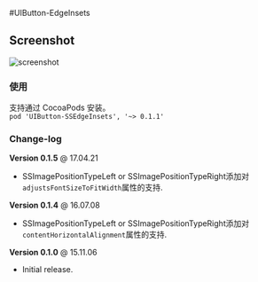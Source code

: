 #UIButton-EdgeInsets

## Screenshot

![screenshot](demo.jpg)


### 使用
支持通过 CocoaPods 安装。  
``` pod 'UIButton-SSEdgeInsets', '~> 0.1.1' ```


### Change-log

**Version 0.1.5** @ 17.04.21

- SSImagePositionTypeLeft or SSImagePositionTypeRight添加对`adjustsFontSizeToFitWidth`属性的支持.

**Version 0.1.4** @ 16.07.08

- SSImagePositionTypeLeft or SSImagePositionTypeRight添加对`contentHorizontalAlignment`属性的支持.

**Version 0.1.0** @ 15.11.06

- Initial release.




